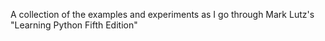 A collection of the examples and experiments as I go through Mark Lutz's "Learning Python Fifth Edition"
